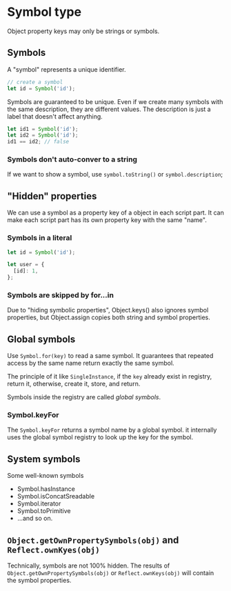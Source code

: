 # Symbol type

Object property keys may only be strings or symbols.

## Symbols

A "symbol" represents a unique identifier.

```js
// create a symbol
let id = Symbol('id');
```

Symbols are guaranteed to be unique. Even if we create many symbols with the same description, they are different values. The description is just a label that doesn't affect anything.

```js
let id1 = Symbol('id');
let id2 = Symbol('id');
id1 == id2; // false
```

### Symbols don't auto-conver to a string
If we want to show a symbol, use `symbol.toString()` or `symbol.description`;

## "Hidden" properties

We can use a symbol as a property key of a object in each script part. It can make each script part has its own property key with the same "name".

### Symbols in a literal

```js
let id = Symbol('id');

let user = {
  [id]: 1,
};
```

### Symbols are skipped by for...in

Due to "hiding symbolic properties", Object.keys() also ignores symbol properties, but Object.assign copies both string and symbol properties.


## Global symbols

Use `Symbol.for(key)` to read a same symbol. It guarantees that repeated access by the same name return exactly the same symbol.

The principle of it like `SingleInstance`, if the `key` already exist in registry, return it, otherwise, create it, store, and return.

Symbols inside the registry are called _global symbols_.

### Symbol.keyFor

The `Symbol.keyFor` returns a symbol name by a global symbol. it internally uses the global symbol registry to look up the key for the symbol.

## System symbols

Some well-known symbols
- Symbol.hasInstance
- Symbol.isConcatSreadable
- Symbol.iterator
- Symbol.toPrimitive
- ...and so on.

## `Object.getOwnPropertySymbols(obj)` and `Reflect.ownKyes(obj)`

Technically, symbols are not 100% hidden. The results of `Object.getOwnPropertySymbols(obj)` or `Reflect.ownKeys(obj)` will contain the symbol properties.